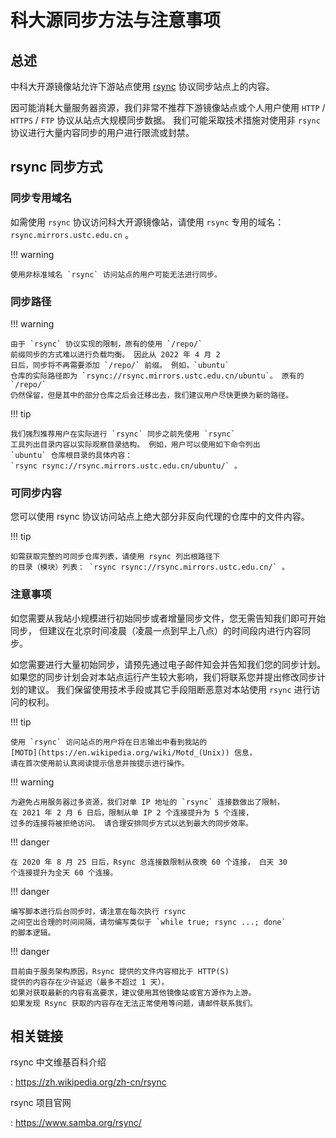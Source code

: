 # 科大源同步方法与注意事项

## 总述

中科大开源镜像站允许下游站点使用 [rsync](https://www.samba.org/rsync/)
协议同步站点上的内容。

因可能消耗大量服务器资源，我们非常不推荐下游镜像站点或个人用户使用
`HTTP` / `HTTPS` / `FTP` 协议从站点大规模同步数据。
我们可能采取技术措施对使用非 `rsync`
协议进行大量内容同步的用户进行限流或封禁。

## rsync 同步方式

### 同步专用域名

如需使用 `rsync` 协议访问科大开源镜像站，请使用 `rsync` 专用的域名：
`rsync.mirrors.ustc.edu.cn` 。

!!! warning

    使用非标准域名 `rsync` 访问站点的用户可能无法进行同步。

### 同步路径

!!! warning

    由于 `rsync` 协议实现的限制，原有的使用 `/repo/`
    前缀同步的方式难以进行负载均衡。 因此从 2022 年 4 月 2
    日后，同步将不再需要添加 `/repo/` 前缀。 例如，`ubuntu`
    仓库的实际路径即为 `rsync://rsync.mirrors.ustc.edu.cn/ubuntu`。 原有的
    `/repo/`
    仍然保留，但是其中的部分仓库之后会迁移出去，我们建议用户尽快更换为新的路径。

!!! tip

    我们强烈推荐用户在实际进行 `rsync` 同步之前先使用 `rsync`
    工具列出目录内容以实际观察目录结构。 例如，用户可以使用如下命令列出
    `ubuntu` 仓库根目录的具体内容：
    `rsync rsync://rsync.mirrors.ustc.edu.cn/ubuntu/` 。

### 可同步内容

您可以使用 rsync 协议访问站点上绝大部分非反向代理的仓库中的文件内容。

!!! tip

    如需获取完整的可同步仓库列表，请使用 rsync 列出根路径下
    的目录（模块）列表： `rsync rsync://rsync.mirrors.ustc.edu.cn/` 。

### 注意事项

如您需要从我站小规模进行初始同步或者增量同步文件，您无需告知我们即可开始同步，
但建议在北京时间凌晨（凌晨一点到早上八点）的时间段内进行内容同步。

如您需要进行大量初始同步，请预先通过电子邮件知会并告知我们您的同步计划。
如果您的同步计划会对本站点运行产生较大影响，我们将联系您并提出修改同步计划的建议。
我们保留使用技术手段或其它手段阻断恶意对本站使用 `rsync`
进行访问的权利。

!!! tip

    使用 `rsync` 访问站点的用户将在日志输出中看到我站的
    [MOTD](https://en.wikipedia.org/wiki/Motd_(Unix)) 信息，
    请在首次使用前认真阅读提示信息并按提示进行操作。

!!! warning

    为避免占用服务器过多资源，我们对单 IP 地址的 `rsync` 连接数做出了限制，
    在 2021 年 2 月 6 日后，限制从单 IP 2 个连接提升为 5 个连接，
    过多的连接将被拒绝访问。 请合理安排同步方式以达到最大的同步效率。

!!! danger

    在 2020 年 8 月 25 日后，Rsync 总连接数限制从夜晚 60 个连接， 白天 30
    个连接提升为全天 60 个连接。

!!! danger

    编写脚本进行后台同步时，请注意在每次执行 rsync
    之间空出合理的时间间隔，请勿编写类似于 `while true; rsync ...; done`
    的脚本逻辑。

!!! danger

    目前由于服务架构原因，Rsync 提供的文件内容相比于 HTTP(S)
    提供的内容存在少许延迟（最多不超过 1 天）。
    如果对获取最新的内容有高要求，建议使用其他镜像站或官方源作为上游。
    如果发现 Rsync 获取的内容存在无法正常使用等问题，请邮件联系我们。

## 相关链接

rsync 中文维基百科介绍

:   <https://zh.wikipedia.org/zh-cn/rsync>

rsync 项目官网

:   <https://www.samba.org/rsync/>
